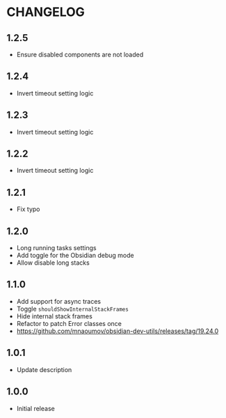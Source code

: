# CHANGELOG

## 1.2.5

- Ensure disabled components are not loaded

## 1.2.4

- Invert timeout setting logic

## 1.2.3

- Invert timeout setting logic

## 1.2.2

- Invert timeout setting logic

## 1.2.1

- Fix typo

## 1.2.0

- Long running tasks settings
- Add toggle for the Obsidian debug mode
- Allow disable long stacks

## 1.1.0

- Add support for async traces
- Toggle `shouldShowInternalStackFrames`
- Hide internal stack frames
- Refactor to patch Error classes once
- https://github.com/mnaoumov/obsidian-dev-utils/releases/tag/19.24.0

## 1.0.1

- Update description

## 1.0.0

- Initial release
